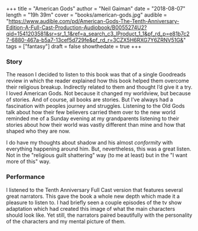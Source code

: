 +++
title = "American Gods"
author = "Neil Gaiman"
date = "2018-08-07"
length = "19h 39m"
cover = "books/american-gods.jpg"
audible = "https://www.audible.com/pd/American-Gods-The-Tenth-Anniversary-Edition-A-Full-Cast-Production-Audiobook/B0055274U2?qid=1541203581&sr=sr_1_1&ref=a_search_c3_lProduct_1_1&pf_rd_p=e81b7c27-6880-467a-b5a7-13cef5d729fe&pf_rd_r=3CZX5H6RXG7Y6ZRNV51G&"
tags = ["fantasy"]
draft = false
showthedate = true
+++

### Story
The reason I decided to listen to this book was that of a single Goodreads review in which the reader explained how this book helped them overcome their religious breakup. Indirectly related to them and thought I’d give it a try. I loved American Gods. Not because it changed my worldview, but because of stories. And of course, all books are stories. But I’ve always had a fascination with peoples journey and struggles. Listening to the Old Gods talk about how their few believers carried them over to the new world reminded me of a Sunday evening at my grandparents listening to their stories about how their world was vastly different than mine and how that shaped who they are now.

I do have my thoughts about shadow and his almost *conformity* with everything happening around him. But, nevertheless, this was a great listen. Not in the "religious guilt shattering" way (to me at least) but in the "I want more of this" way.

### Performance
I listened to the Tenth Anniversary Full Cast version that features several great narrators. This gave the book a whole new depth which made it a pleasure to listen to. I had briefly seen a couple episodes of the tv show adaptation which had created this image of what the main characters should look like. Yet still, the narrators paired beautifully with the personality of the characters and my mental picture of them.